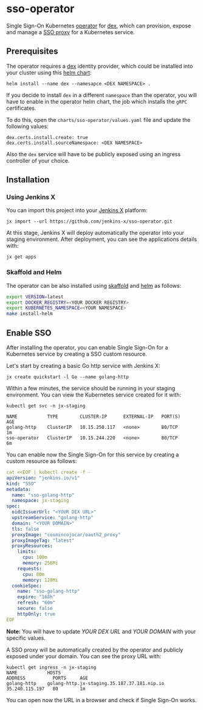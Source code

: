 # sso-operator

Single Sign-On Kubernetes [operator](https://coreos.com/operators/) for [dex](https://github.com/coreos/dex), which can provision, expose and manage a [SSO proxy](https://github.com/bitly/oauth2_proxy) for a Kubernetes service. 

## Prerequisites

The operator requires a [dex](https://github.com/coreos/dex) identity provider, which could be installed into your cluster using this [helm chart](https://github.com/helm/charts/tree/master/stable/dex):

```
helm install --name dex --namesapce <DEX NAMESPACE> .
```

If you decide to install `dex` in a different `namespace` than the operator, you will have to enable in the operator helm chart, the job which installs the `gRPC` certificates.

To do this, open the `charts/sso-operator/values.yaml` file and update the following values:

```
dex.certs.install.create: true
dex.certs.install.sourceNamespace: <DEX NAMESPACE>
```
Also the `dex` service will have to be publicly exposed using an ingress controller of your choice.

## Installation

### Using Jenkins X

You can import this project into your [Jenkins X](https://jenkins-x.io/) platform:

```
jx import --url https://github.com/jenkins-x/sso-operator.git
```

At this stage, Jenkins X will deploy automatically the operator into your staging environment. After deployment, you can see the applications details with:

```
jx get apps
```

### Skaffold and Helm 

The operator can be also  installed using [skaffold](https://github.com/GoogleContainerTools/skaffold) and [helm](https://github.com/helm/helm) as follows:

```bash
export VERSION=latest
export DOCKER_REGISTRY=<YOUR DOCKER REGISTRY>
export KUBERNETES_NAMESPACE=<YOUR NAMESPACE>
make install-helm
```

## Enable SSO

After installing the operator, you can enable Single Sign-On for a Kubernetes service by creating a SSO custom resource. 

Let's start by creating a basic Go http service with Jenkins X:

```
jx create quickstart -l Go --name golang-http
```

Within a few minutes, the service should be running in your staging environment. You can view the Kubernetes service created for it with:

```
kubectl get svc -n jx-staging

NAME           TYPE        CLUSTER-IP      EXTERNAL-IP   PORT(S)           AGE
golang-http    ClusterIP   10.15.250.117   <none>        80/TCP            1m
sso-operator   ClusterIP   10.15.244.220   <none>        80/TCP            6m
```

You can enable now the Single Sign-On for this service by creating a custom resource as follows:

```yaml
cat <<EOF | kubectl create -f -
apiVersion: "jenkins.io/v1"
kind: "SSO"
metadata:
  name: "sso-golang-http"
  namespace: jx-staging
spec:
  oidcIssuerUrl: "<YOUR DEX URL>"
  upstreamService: "golang-http"
  domain: "<YOUR DOMAIN>"
  tls: false
  proxyImage: "cosmincojocar/oauth2_proxy"
  proxyImageTag: "latest"
  proxyResources:
    limits:
      cpu: 100m
      memory: 256Mi
    requests:
      cpu: 80m
      memory: 128Mi
  cookieSpec:
    name: "sso-golang-http"
    expire: "168h"
    refresh: "60m"
    secure: false
    httpOnly: true
EOF
```

__Note:__ You will have to update *YOUR DEX URL* and *YOUR DOMAIN* with your specific values.

A SSO proxy will be automatically created by the operator and publicly exposed under your domain. You can see the proxy URL with:

```
kubectl get ingress -n jx-staging
NAME           HOSTS                                                                     ADDRESS          PORTS     AGE
golang-http    golang-http.jx-staging.35.187.37.181.nip.io                               35.240.115.197   80        1m
```

You can open now the URL in a browser and check if Single Sign-On works.

